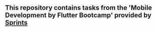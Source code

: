 ## This repository contains tasks from the 'Mobile Development by Flutter Bootcamp' provided by [Sprints](https://sprints.ai/)